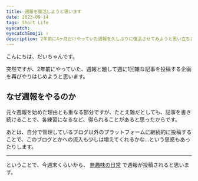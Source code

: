 ```yaml
---
title: 週報を復活しようと思います
date: 2023-09-14
tags: Short Life
eyecatch: 
eyecatchEmoji: ✌
description: 2年前に4ヶ月だけやっていた週報を久しぶりに復活させてみようと思い立ちました
---
```


こんにちは、だいちゃんです。

突然ですが、2年前にやっていた、週報と題して週に1回雑な記事を投稿する企画を再びやりはじめようと思います。


## なぜ週報をやるのか

元々週報を始めた理由とも重なる部分ですが、たとえ雑だとしても、記事を書き続けることで、各練習になるなど、得られることがあると思ったからです。

あとは、自分で管理しているブログ以外のプラットフォームに継続的に投稿することで、このブログとかへの流入も少しは増えてくれるかな...という思惑もあったりします。

---

ということで、今週末くらいから、 [無趣味の日常](https://udcxx.hateblo.jp/archive/category/%E3%81%97%E3%82%85%E3%81%86%E3%81%BB%E3%81%86) で週報が投稿されると思います。